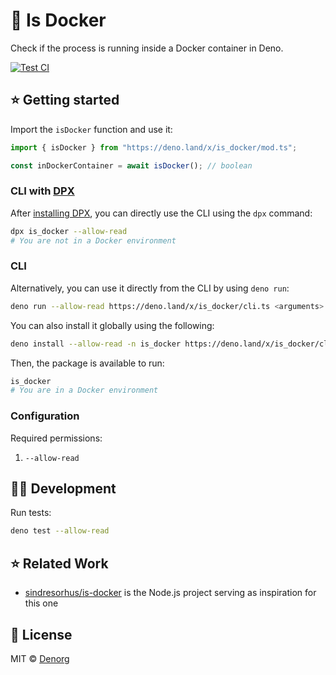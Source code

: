 # 🐳 Is Docker

Check if the process is running inside a Docker container in Deno.

[![Test CI](https://github.com/denorg/is-docker/workflows/Test%20CI/badge.svg)](https://github.com/is-docker/starter/actions)

## ⭐ Getting started

Import the `isDocker` function and use it:

```ts
import { isDocker } from "https://deno.land/x/is_docker/mod.ts";

const inDockerContainer = await isDocker(); // boolean
```

### CLI with [DPX](https://github.com/denorg/dpx)

After [installing DPX](https://github.com/denorg/dpx), you can directly use the CLI using the `dpx` command:

```bash
dpx is_docker --allow-read
# You are not in a Docker environment
```

### CLI

Alternatively, you can use it directly from the CLI by using `deno run`:

```bash
deno run --allow-read https://deno.land/x/is_docker/cli.ts <arguments>
```

You can also install it globally using the following:

```bash
deno install --allow-read -n is_docker https://deno.land/x/is_docker/cli.ts
```

Then, the package is available to run:

```bash
is_docker
# You are in a Docker environment
```

### Configuration

Required permissions:

1. `--allow-read`

## 👩‍💻 Development

Run tests:

```bash
deno test --allow-read
```

## ⭐ Related Work

- [sindresorhus/is-docker](https://github.com/sindresorhus/is-docker) is the Node.js project serving as inspiration for this one

## 📄 License

MIT © [Denorg](https://den.org.in)
